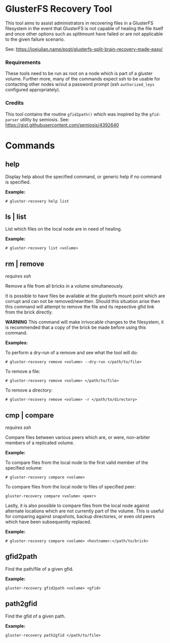 # GlusterFS Recovery Tool

This tool aims to assist administrators in recovering files in a GlusterFS
filesystem in the event that GlusterFS is not capable of healing the file
itself and once other options such as splitmount have failed or are not
applicable to the given failure scenario.

See: https://joejulian.name/post/glusterfs-split-brain-recovery-made-easy/

### Requirements
These tools need to be run as root on a node which is part of a gluster volume.
Further more, many of the commands expect ssh to be usable for contacting other
nodes w/out a password prompt (ssh `authorized_leys` configured appropriately).

### Credits
This tool contains the routine `gfid2path()` which was inspired by the
`gfid-parser` utility by semiosis. See: https://gist.githubusercontent.com/semiosis/4392640

# Commands

## help
Display help about the specified command, or generic help if no command is specified.

**Example:**
```
# gluster-recovery help list
```

## ls | list
List which files on the local node are in need of healing.

**Example:**
```
# gluster-recovery list <volume>
```

## rm | remove
*requires ssh*

Remove a file from all bricks in a volume simultaneously.

It is possible to have files be available at the glusterfs mount point which
are corrupt and can not be removed/rewritten.  Should this situation arise then
this command will attempt to remove the file and its repsective gfid link from
the brick directly.

**WARNING** This command will make irrivocable changes to the filesystem, it is
recommended that a copy of the brick be made before using this command.

**Examples:**

To perform a dry-run of a remove and see what the tool will do:
```
# gluster-recovery remove <volume> --dry-run </path/to/file>
```

To remove a file:
```
# gluster-recovery remove <volume> </path/to/file>
```

To remove a directory:
```
# gluster-recovery remove <volume> -r </path/to/directory>
```

## cmp | compare
*requires ssh*

Compare files between various peers which are, or were, non-arbiter members of a replicated volume.

**Example:**

To compare files from the local node to the first valid member of the specified volume:
```
# gluster-recovery compare <volume>
```

To compare files from the local node to files of specified peer:
```
gluster-recovery compare <volume> <peer>
```

Lastly, it is also possible to compare files from the local node against
alternate locations which are not currently part of the volume.  This is useful
for comparing against snapshots, backup directories, or even old peers which
have been subsequently replaced.

**Example:**
```
# gluster-recovery compare <volume> <hostname>:</path/to/brick>
```

## gfid2path
Find the path/file of a given gfid.

**Example:**
```
gluster-recovery gfid2path <volume> <gfid>
```

## path2gfid
Find the gfid of a given path.

**Example:**
```
gluster-recovery path2gfid </path/to/file>
```
